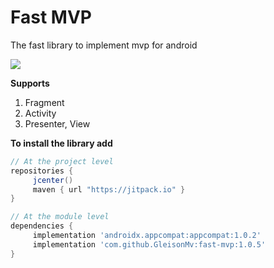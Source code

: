 
# Fast MVP
The fast library to implement mvp for android  

[![](https://jitpack.io/v/GleisonMv/fast-mvp.svg)](https://jitpack.io/#GleisonMv/fast-mvp)

 
 **Supports**
 1. Fragment
 2. Activity
 3. Presenter, View

**To install the library add**
```gradle
// At the project level
repositories { 
     jcenter()
     maven { url "https://jitpack.io" }
}

// At the module level
dependencies {
     implementation 'androidx.appcompat:appcompat:1.0.2'
     implementation 'com.github.GleisonMv:fast-mvp:1.0.5'
}
```
